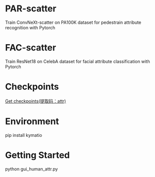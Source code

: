 # PAR-scatter
Train ConvNeXt-scatter on PA100K dataset for pedestrain attribute recognition with Pytorch
# FAC-scatter
Train ResNet18 on CelebA dataset for facial attribute classification with Pytorch
# Checkpoints
[Get checkpoints(提取码：attr)](https://pan.baidu.com/s/1NlPcwzr3-whIfNChJ3vOBA)

# Environment
pip install kymatio

# Getting Started
python gui_human_attr.py
